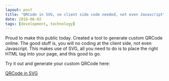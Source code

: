 ```yaml
---
layout: post
title: "QRCode in SVG, no client side code needed, not even Javascript"
date: 2018-06-02
tags: [development, technology]
---
```


Proud to make this public today. Created a tool to generate custom QRCode online. The good stuff is, you will no coding at the client side, not even Javascript. This makes use of SVG, all you need to do is to place the right HTML tag into your page, and this good to go.


Try it out and generate your custom QRCode here:

[QRCode in SVG](https://manson.aieio.com/qrcode/)

